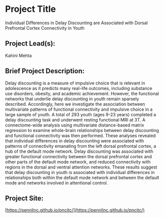 # Project Title
Individual Differences in Delay Discounting are Associated with Dorsal Prefrontal Cortex Connectivity in Youth 


## Project Lead(s):

Kahini Mehta

## Brief Project Description:

Delay discounting is a measure of impulsive choice that is relevant in adolescence as it predicts many real-life outcomes, including substance use disorders, obesity, and academic achievement. However, the functional networks that underlie delay discounting in youth remain sparsely described.  Accordingly, here we investigate the association between multivariate patterns of functional connectivity and impulsive choice in a large sample of youth. A total of 293 youth (ages 9-23 years) completed a delay discounting task and underwent resting functional MRI at 3T. A connectome-wide analysis using multivariate distance-based matrix regression to examine whole-brain relationships between delay discounting and functional connectivity was then performed. These analyses revealed that individual differences in delay discounting were associated with patterns of connectivity emanating from the left dorsal prefrontal cortex, a hub of the default mode network. Delay discounting was associated with greater functional connectivity between the dorsal prefrontal cortex and other parts of the default mode network, and reduced connectivity with regions in the dorsal and ventral attention networks. These results suggest that delay discounting in youth is associated with individual differences in relationships both within the default mode network and between the default mode and networks involved in attentional control.


## Project Site:

[https://pennlinc.github.io/pncitc/](https://pennlinc.github.io/pncitc/)